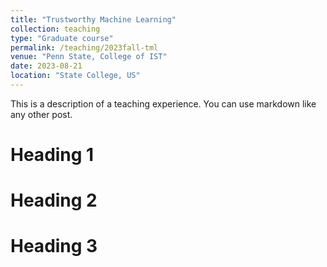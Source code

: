 ```yaml
---
title: "Trustworthy Machine Learning"
collection: teaching
type: "Graduate course"
permalink: /teaching/2023fall-tml
venue: "Penn State, College of IST"
date: 2023-08-21
location: "State College, US"
---
```


This is a description of a teaching experience. You can use markdown like any other post.

Heading 1
======

Heading 2
======

Heading 3
======
